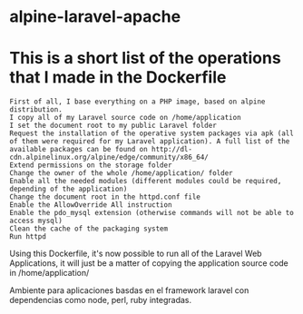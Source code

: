 # alpine-laravel-apache
# This is a short list of the operations that I made in the Dockerfile

    First of all, I base everything on a PHP image, based on alpine distribution.
    I copy all of my Laravel source code on /home/application
    I set the document root to my public Laravel folder
    Request the installation of the operative system packages via apk (all of them were required for my Laravel application). A full list of the available packages can be found on http://dl-cdn.alpinelinux.org/alpine/edge/community/x86_64/
    Extend permissions on the storage folder
    Change the owner of the whole /home/application/ folder
    Enable all the needed modules (different modules could be required, depending of the application)
    Change the document root in the httpd.conf file
    Enable the AllowOverride All instruction
    Enable the pdo_mysql extension (otherwise commands will not be able to access mysql)
    Clean the cache of the packaging system
    Run httpd

Using this Dockerfile, it's now possible to run all of the Laravel Web Applications, it will just be a matter of copying the application source code in /home/application/

Ambiente para aplicaciones basdas en el framework laravel con dependencias como node, perl, ruby integradas.
